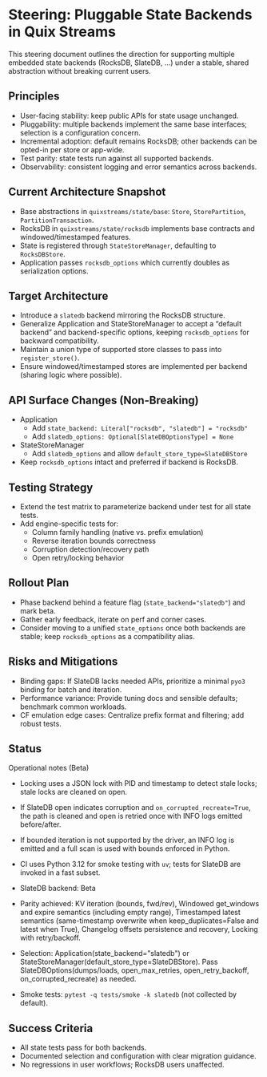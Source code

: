 # Steering: Pluggable State Backends in Quix Streams

This steering document outlines the direction for supporting multiple embedded state backends (RocksDB, SlateDB, …) under a stable, shared abstraction without breaking current users.

## Principles

- User-facing stability: keep public APIs for state usage unchanged.
- Pluggability: multiple backends implement the same base interfaces; selection is a configuration concern.
- Incremental adoption: default remains RocksDB; other backends can be opted-in per store or app-wide.
- Test parity: state tests run against all supported backends.
- Observability: consistent logging and error semantics across backends.

## Current Architecture Snapshot

- Base abstractions in `quixstreams/state/base`: `Store`, `StorePartition`, `PartitionTransaction`.
- RocksDB in `quixstreams/state/rocksdb` implements base contracts and windowed/timestamped features.
- State is registered through `StateStoreManager`, defaulting to `RocksDBStore`.
- Application passes `rocksdb_options` which currently doubles as serialization options.

## Target Architecture

- Introduce a `slatedb` backend mirroring the RocksDB structure.
- Generalize Application and StateStoreManager to accept a “default backend” and backend-specific options, keeping `rocksdb_options` for backward compatibility.
- Maintain a union type of supported store classes to pass into `register_store()`.
- Ensure windowed/timestamped stores are implemented per backend (sharing logic where possible).

## API Surface Changes (Non-Breaking)

- Application
  - Add `state_backend: Literal["rocksdb", "slatedb"] = "rocksdb"`
  - Add `slatedb_options: Optional[SlateDBOptionsType] = None`
- StateStoreManager
  - Add `slatedb_options` and allow `default_store_type=SlateDBStore`
- Keep `rocksdb_options` intact and preferred if backend is RocksDB.

## Testing Strategy

- Extend the test matrix to parameterize backend under test for all state tests.
- Add engine-specific tests for:
  - Column family handling (native vs. prefix emulation)
  - Reverse iteration bounds correctness
  - Corruption detection/recovery path
  - Open retry/locking behavior

## Rollout Plan

- Phase backend behind a feature flag (`state_backend="slatedb"`) and mark beta.
- Gather early feedback, iterate on perf and corner cases.
- Consider moving to a unified `state_options` once both backends are stable; keep `rocksdb_options` as a compatibility alias.

## Risks and Mitigations

- Binding gaps: If SlateDB lacks needed APIs, prioritize a minimal `pyo3` binding for batch and iteration.
- Performance variance: Provide tuning docs and sensible defaults; benchmark common workloads.
- CF emulation edge cases: Centralize prefix format and filtering; add robust tests.

## Status

Operational notes (Beta)
- Locking uses a JSON lock with PID and timestamp to detect stale locks; stale locks are cleaned on open.
- If SlateDB open indicates corruption and `on_corrupted_recreate=True`, the path is cleaned and open is retried once with INFO logs emitted before/after.
- If bounded iteration is not supported by the driver, an INFO log is emitted and a full scan is used with bounds enforced in Python.
- CI uses Python 3.12 for smoke testing with `uv`; tests for SlateDB are invoked in a fast subset.

- SlateDB backend: Beta
- Parity achieved: KV iteration (bounds, fwd/rev), Windowed get_windows and expire semantics (including empty range), Timestamped latest semantics (same-timestamp overwrite when keep_duplicates=False and latest when True), Changelog offsets persistence and recovery, Locking with retry/backoff.
- Selection: Application(state_backend="slatedb") or StateStoreManager(default_store_type=SlateDBStore). Pass SlateDBOptions(dumps/loads, open_max_retries, open_retry_backoff, on_corrupted_recreate) as needed.
- Smoke tests: `pytest -q tests/smoke -k slatedb` (not collected by default).

## Success Criteria

- All state tests pass for both backends.
- Documented selection and configuration with clear migration guidance.
- No regressions in user workflows; RocksDB users unaffected.

